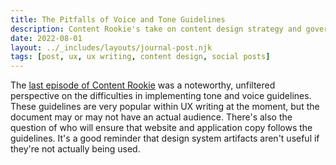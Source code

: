 ```yaml
---
title: The Pitfalls of Voice and Tone Guidelines
description: Content Rookie's take on content design strategy and governance
date: 2022-08-01
layout: ../_includes/layouts/journal-post.njk
tags: [post, ux, ux writing, content design, social posts]
---
```


The [last episode of Content Rookie](https://contentrookiepod.com/) was a noteworthy, unfiltered perspective on the difficulties in implementing tone and voice guidelines. These guidelines are very popular within UX writing at the moment, but the document may or may not have an actual audience. There's also the question of who will ensure that website and application copy follows the guidelines. It's a good reminder that design system artifacts aren't useful if they're not actually being used.
